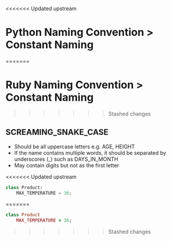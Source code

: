 <<<<<<< Updated upstream
# Python Naming Convention > Constant Naming
=======
# Ruby Naming Convention > Constant Naming
>>>>>>> Stashed changes

## SCREAMING_SNAKE_CASE

* Should be all uppercase letters e.g. AGE, HEIGHT
* If the name contains multiple words, it should be separated by underscores (_) such as DAYS_IN_MONTH
* May contain digits but not as the first letter

<<<<<<< Updated upstream
```python
class Product:
    MAX_TEMPERATURE = 36;
```



=======
```ruby
class Product
    MAX_TEMPERATURE = 36;
```
>>>>>>> Stashed changes
